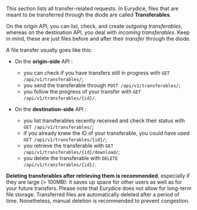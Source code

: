 This section lists all transfer-related requests. In Eurydice, files that are meant to be transferred through the diode are called **Transferables**.

On the origin API, you can list, check, and create _outgoing transferables_, whereas on the destination API, you deal with _incoming transferables_.
Keep in mind, these are just files before and after their _transfer_ through the diode.

A file transfer usually goes like this:

- On the **origin-side** API :

  - you can check if you have transfers still in progress with `GET /api/v1/transferables/`;
  - you send the transferable through `POST /api/v1/transferables/`;
  - you follow the progress of your transfer with `GET /api/v1/transferables/{id}/`.

- On the **destination-side** API :

  - you list transferables recently received and check their status with `GET /api/v1/transferables/`;
  - if you already knew the ID of your transferable, you could have used `GET /api/v1/transferables/{id}/`;
  - you retrieve the transferable with `GET /api/v1/transferables/{id}/download/`;
  - you delete the transferable with `DELETE /api/v1/transferables/{id}/`.

**Deleting transferables after retrieving them is recommended**, especially if they are large (> 100MB): it saves up space for other users as well as for your future transfers.
Please note that Eurydice does not allow for long-term file storage. Transferred files are automatically deleted after a period of time.
Nonetheless, manual deletion is recommended to prevent congestion.
